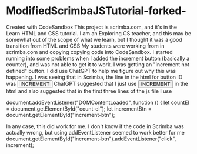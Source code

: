# ModifiedScrimbaJSTutorial-forked-
Created with CodeSandbox
This project is scrimba.com, and it's in the Learn HTML and CSS tutorial. I am an Exploring CS teacher, and this may be somewhat out of the scope of what we learn, but I thought it was a good transition from HTML and CSS
My students were working from in scrimba.com and copying copying code into CodeSandbox. I started running into some problems when I added the increment button (basically a counter), and was not able to get it to work. I was getting an "increment not defined" button.
I did use ChatGPT to help me figure out why this was happening. I was seeing that in Scrimba, the line in the html for button ID was 
<button id="increment-btn" onclick="increment()">INCREMENT</button>
ChatGPT suggested that I just use <button id="increment-btn">INCREMENT</button> in the html
and also suggested that in the first three lines of the js file I use

document.addEventListener("DOMContentLoaded", function () {
  let countEl = document.getElementById("count-el");
  let incrementBtn = document.getElementById("increment-btn");

  In any case, this did work for me. I don't know if the code in Scrimba was actually wrong, but using addEventListener seemed to work better for me
  document.getElementById("increment-btn").addEventListener("click", increment);
